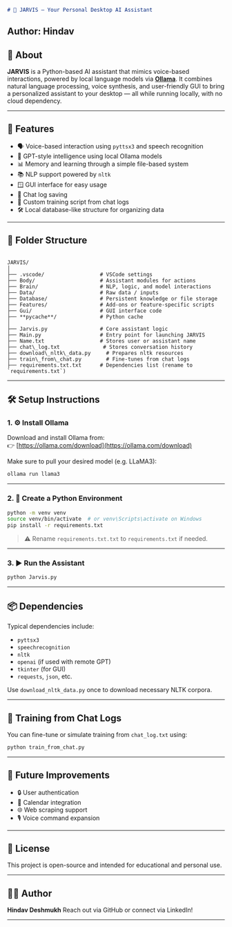 ```markdown
# 🤖 JARVIS – Your Personal Desktop AI Assistant
```
**Author:** Hindav  
---

## 🧠 About

**JARVIS** is a Python-based AI assistant that mimics voice-based interactions, powered by local language models via **[Ollama](https://ollama.com/)**. It combines natural language processing, voice synthesis, and user-friendly GUI to bring a personalized assistant to your desktop — all while running locally, with no cloud dependency.

---

## 🚀 Features

- 🗣️ Voice-based interaction using `pyttsx3` and speech recognition
- 🧠 GPT-style intelligence using local Ollama models
- 📊 Memory and learning through a simple file-based system
- 📚 NLP support powered by `nltk`
- 🪟 GUI interface for easy usage
- 💬 Chat log saving
- 🧪 Custom training script from chat logs
- 🛠 Local database-like structure for organizing data

---

## 🧩 Folder Structure

```

JARVIS/
│
├── .vscode/                  # VSCode settings
├── Body/                     # Assistant modules for actions
├── Brain/                    # NLP, logic, and model interactions
├── Data/                     # Raw data / inputs
├── Database/                 # Persistent knowledge or file storage
├── Features/                 # Add-ons or feature-specific scripts
├── Gui/                      # GUI interface code
├── **pycache**/              # Python cache
│
├── Jarvis.py                 # Core assistant logic
├── Main.py                   # Entry point for launching JARVIS
├── Name.txt                  # Stores user or assistant name
├── chat\_log.txt              # Stores conversation history
├── download\_nltk\_data.py     # Prepares nltk resources
├── train\_from\_chat.py        # Fine-tunes from chat logs
├── requirements.txt.txt      # Dependencies list (rename to `requirements.txt`)

````

---

## 🛠 Setup Instructions

### 1. ⚙️ Install Ollama

Download and install Ollama from:  
👉 [https://ollama.com/download](https://ollama.com/download)

Make sure to pull your desired model (e.g. LLaMA3):

```bash
ollama run llama3
````

---

### 2. 🐍 Create a Python Environment

```bash
python -m venv venv
source venv/bin/activate  # or venv\Scripts\activate on Windows
pip install -r requirements.txt
```

> ⚠️ Rename `requirements.txt.txt` to `requirements.txt` if needed.

---

### 3. ▶️ Run the Assistant

```bash
python Jarvis.py
```

---

## 📦 Dependencies

Typical dependencies include:

* `pyttsx3`
* `speechrecognition`
* `nltk`
* `openai` (if used with remote GPT)
* `tkinter` (for GUI)
* `requests`, `json`, etc.

Use `download_nltk_data.py` once to download necessary NLTK corpora.

---

## 📓 Training from Chat Logs

You can fine-tune or simulate training from `chat_log.txt` using:

```bash
python train_from_chat.py
```

---

## 🧠 Future Improvements

* 🔒 User authentication
* 📅 Calendar integration
* 🌐 Web scraping support
* 🎙️ Voice command expansion

---

## 📝 License

This project is open-source and intended for educational and personal use.

---

## 🙋‍♂️ Author

**Hindav Deshmukh**
Reach out via GitHub or connect via LinkedIn!

---

```

